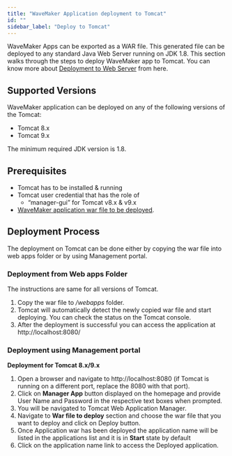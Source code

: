 ```yaml
---
title: "WaveMaker Application deployment to Tomcat"
id: ""
sidebar_label: "Deploy to Tomcat"
---
```


WaveMaker Apps can be exported as a WAR file. This generated file can be deployed to any standard Java Web Server running on JDK 1.8. This section walks through the steps to deploy WaveMaker app to Tomcat. You can know more about [Deployment to Web Server](/learn/app-development/deployment/deployment-web-server/) from here.

## Supported Versions

WaveMaker application can be deployed on any of the following versions of the Tomcat:

- Tomcat 8.x
- Tomcat 9.x

The minimum required JDK version is 1.8.

## Prerequisites

- Tomcat has to be installed & running
- Tomcat user credential that has the role of
    - “manager-gui” for Tomcat v8.x & v9.x
- [WaveMaker application war file to be deployed](/learn/app-development/deployment/deployment-web-server/#war-file-generation).

## Deployment Process

The deployment on Tomcat can be done either by copying the war file into web apps folder or by using Management portal.

### Deployment from Web apps Folder

The instructions are same for all versions of Tomcat.

1. Copy the war file to _/webapps_ folder.
2. Tomcat will automatically detect the newly copied war file and start deploying. You can check the status on the Tomcat console.
3. After the deployment is successful you can access the application at http://localhost:8080/<ApplicationName>

### Deployment using Management portal

**Deployment for Tomcat 8.x/9.x**

1. Open a browser and navigate to http://localhost:8080 (if Tomcat is running on a different port, replace the 8080 with that port).
2. Click on **Manager App** button displayed on the homepage and provide User Name and Password in the respective text boxes when prompted.
3. You will be navigated to Tomcat Web Application Manager.
4. Navigate to **War file to deploy** section and choose the war file that you want to deploy and click on Deploy button.
5. Once Application war has been deployed the application name will be listed in the applications list and it is in **Start** state by default
6. Click on the application name link to access the Deployed application.
